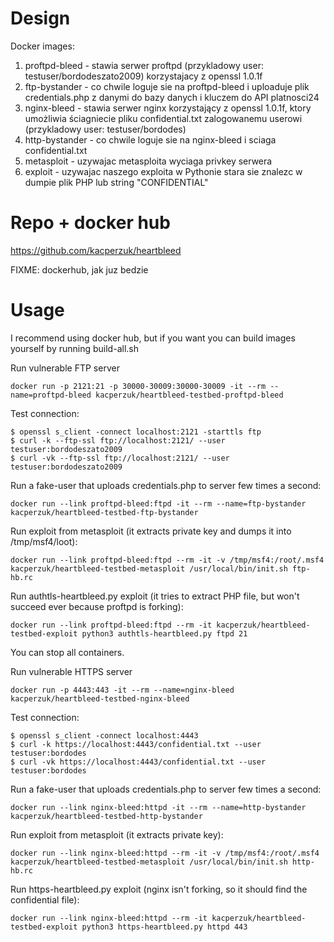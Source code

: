 Design
=====

Docker images:

1. proftpd-bleed - stawia serwer proftpd (przykladowy user: testuser/bordodeszato2009)
 korzystajacy z openssl 1.0.1f
2. ftp-bystander - co chwile loguje sie na proftpd-bleed i uploaduje plik credentials.php z danymi do bazy danych i kluczem do API platnosci24
3. nginx-bleed - stawia serwer nginx korzystający z openssl 1.0.1f, ktory umożliwia ściagniecie pliku confidential.txt zalogowanemu userowi (przykladowy user: testuser/bordodes)
4. http-bystander - co chwile loguje sie na nginx-bleed i sciaga confidential.txt
5. metasploit - uzywajac metasploita wyciaga privkey serwera
6. exploit - uzywajac naszego exploita w Pythonie stara sie znalezc w dumpie plik PHP lub string "CONFIDENTIAL"

Repo + docker hub
====

https://github.com/kacperzuk/heartbleed

FIXME: dockerhub, jak juz bedzie

Usage
======

I recommend using docker hub, but if you want you can build images yourself by running build-all.sh


Run vulnerable FTP server
```
docker run -p 2121:21 -p 30000-30009:30000-30009 -it --rm --name=proftpd-bleed kacperzuk/heartbleed-testbed-proftpd-bleed
```

Test connection:
```
$ openssl s_client -connect localhost:2121 -starttls ftp
$ curl -k --ftp-ssl ftp://localhost:2121/ --user testuser:bordodeszato2009
$ curl -vk --ftp-ssl ftp://localhost:2121/ --user testuser:bordodeszato2009
```

Run a fake-user that uploads credentials.php to server few times a second:
```
docker run --link proftpd-bleed:ftpd -it --rm --name=ftp-bystander kacperzuk/heartbleed-testbed-ftp-bystander
```

Run exploit from metasploit (it extracts private key and dumps it into /tmp/msf4/loot):
```
docker run --link proftpd-bleed:ftpd --rm -it -v /tmp/msf4:/root/.msf4 kacperzuk/heartbleed-testbed-metasploit /usr/local/bin/init.sh ftp-hb.rc
```

Run authtls-heartbleed.py exploit (it tries to extract PHP file, but won't succeed ever because proftpd is forking):
```
docker run --link proftpd-bleed:ftpd --rm -it kacperzuk/heartbleed-testbed-exploit python3 authtls-heartbleed.py ftpd 21
```

You can stop all containers.

Run vulnerable HTTPS server
```
docker run -p 4443:443 -it --rm --name=nginx-bleed kacperzuk/heartbleed-testbed-nginx-bleed
```

Test connection:
```
$ openssl s_client -connect localhost:4443
$ curl -k https://localhost:4443/confidential.txt --user testuser:bordodes
$ curl -vk https://localhost:4443/confidential.txt --user testuser:bordodes
```

Run a fake-user that uploads credentials.php to server few times a second:
```
docker run --link nginx-bleed:httpd -it --rm --name=http-bystander kacperzuk/heartbleed-testbed-http-bystander
```

Run exploit from metasploit (it extracts private key):
```
docker run --link nginx-bleed:httpd --rm -it -v /tmp/msf4:/root/.msf4 kacperzuk/heartbleed-testbed-metasploit /usr/local/bin/init.sh http-hb.rc
```

Run https-heartbleed.py exploit (nginx isn't forking, so it should find the confidential file):
```
docker run --link nginx-bleed:httpd --rm -it kacperzuk/heartbleed-testbed-exploit python3 https-heartbleed.py httpd 443
```
